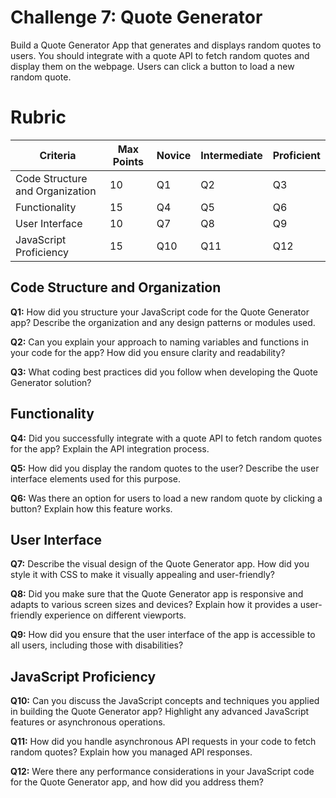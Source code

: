 # Challenge 7: Quote Generator

Build a Quote Generator App that generates and displays random quotes to users. You should integrate with a quote API to fetch random quotes and display them on the webpage. Users can click a button to load a new random quote.

# Rubric

| Criteria | Max Points | Novice | Intermediate | Proficient |
| --- | --- | --- | --- | --- |
| Code Structure and Organization | 10 | Q1 | Q2 | Q3 |
| Functionality | 15 | Q4 | Q5 | Q6 |
| User Interface | 10 | Q7 | Q8 | Q9 |
| JavaScript Proficiency | 15 | Q10 | Q11 | Q12 |

## **Code Structure and Organization**

**Q1:** How did you structure your JavaScript code for the Quote Generator app? Describe the organization and any design patterns or modules used.

**Q2:** Can you explain your approach to naming variables and functions in your code for the app? How did you ensure clarity and readability?

**Q3:** What coding best practices did you follow when developing the Quote Generator solution?

## **Functionality**

**Q4:** Did you successfully integrate with a quote API to fetch random quotes for the app? Explain the API integration process.

**Q5:** How did you display the random quotes to the user? Describe the user interface elements used for this purpose.

**Q6:** Was there an option for users to load a new random quote by clicking a button? Explain how this feature works.

## **User Interface**

**Q7:** Describe the visual design of the Quote Generator app. How did you style it with CSS to make it visually appealing and user-friendly?

**Q8:** Did you make sure that the Quote Generator app is responsive and adapts to various screen sizes and devices? Explain how it provides a user-friendly experience on different viewports.

**Q9:** How did you ensure that the user interface of the app is accessible to all users, including those with disabilities?

## **JavaScript Proficiency**

**Q10:** Can you discuss the JavaScript concepts and techniques you applied in building the Quote Generator app? Highlight any advanced JavaScript features or asynchronous operations.

**Q11:** How did you handle asynchronous API requests in your code to fetch random quotes? Explain how you managed API responses.

**Q12:** Were there any performance considerations in your JavaScript code for the Quote Generator app, and how did you address them?
